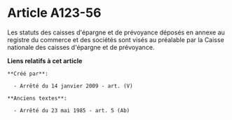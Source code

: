 # Article A123-56

Les statuts des caisses d'épargne et de prévoyance déposés en annexe au registre du commerce et des sociétés sont visés au
préalable par la Caisse nationale des caisses d'épargne et de prévoyance.

**Liens relatifs à cet article**

	**Créé par**:

	  - Arrêté du 14 janvier 2009 - art. (V)

	**Anciens textes**:

	  - Arrêté du 23 mai 1985 - art. 5 (Ab)
